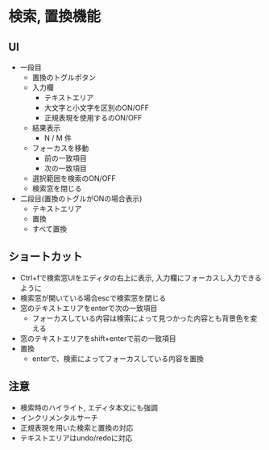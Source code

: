 # 検索, 置換機能

## UI

- 一段目
  - 置換のトグルボタン
  - 入力欄
    - テキストエリア
    - 大文字と小文字を区別のON/OFF
    - 正規表現を使用するのON/OFF
  - 結果表示
    - N / M 件
  - フォーカスを移動
    - 前の一致項目
    - 次の一致項目
  - 選択範囲を検索のON/OFF
  - 検索窓を閉じる
- 二段目(置換のトグルがONの場合表示)
  - テキストエリア
  - 置換
  - すべて置換

## ショートカット

- Ctrl+fで検索窓UIをエディタの右上に表示, 入力欄にフォーカスし入力できるように
- 検索窓が開いている場合escで検索窓を閉じる
- 窓のテキストエリアをenterで次の一致項目
  - フォーカスしている内容は検索によって見つかった内容とも背景色を変える
- 窓のテキストエリアをshift+enterで前の一致項目
- 置換
  - enterで、検索によってフォーカスしている内容を置換

## 注意

- 検索時のハイライト, エディタ本文にも強調
- インクリメンタルサーチ
- 正規表現を用いた検索と置換の対応
- テキストエリアはundo/redoに対応
